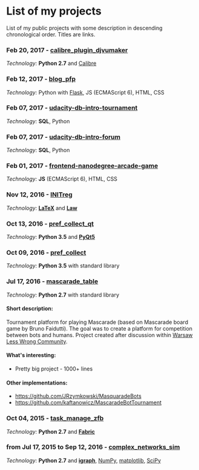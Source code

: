 # List of my projects
List of my public projects with some description in descending chronological order.
Titles are links.

### Feb 20, 2017 - [calibre_plugin_djvumaker](https://github.com/pirtim/calibre_plugin_djvumaker)
*Technology:* **Python 2.7** and [Calibre](https://calibre-ebook.com/)

### Feb 12, 2017 - [blog_pfp](https://github.com/pirtim/blog_pfp)
*Technology:* Python with [Flask](http://flask.pocoo.org/docs/0.12/), JS (ECMAScript 6), HTML, CSS

### Feb 07, 2017 - [udacity-db-intro-tournament](https://github.com/pirtim/udacity-db-intro-tournament)
*Technology:* **SQL**, Python

### Feb 07, 2017 - [udacity-db-intro-forum](https://github.com/pirtim/udacity-db-intro-forum)
*Technology:* **SQL**, Python

### Feb 01, 2017 - [frontend-nanodegree-arcade-game](https://github.com/pirtim/frontend-nanodegree-arcade-game)
*Technology:* **JS** (ECMAScript 6), HTML, CSS


### Nov 12, 2016 - [INITreg](https://github.com/pirtim/INITreg)
*Technology:* **[LaTeX](https://www.latex-project.org/about/)** and **[Law](https://en.wikipedia.org/wiki/Law)**

### Oct 13, 2016 - [pref_collect_qt](https://github.com/pirtim/pref_collect_qt)
*Technology:* **Python 3.5** and **[PyQt5](https://www.qt.io/developers/)**

### Oct 09, 2016 - [pref_collect](https://github.com/pirtim/pref_collect)
*Technology:* **Python 3.5** with standard library

### Jul 17, 2016 - [mascarade_table](https://github.com/pirtim/mascarade_table)
*Technology:* **Python 2.7** with standard library
#### Short description:
Tournament platform for playing Mascarade (based on Mascarade board game by Bruno Faidutti).
The goal was to create a platform for competition between bots and humans.
Project created after discussion within [Warsaw Less Wrong Community](https://www.facebook.com/groups/lwwarsaw).

#### What's interesting:
* Pretty big project - 1000+ lines
#### Other implementations:
* https://github.com/JRzymkowski/MasquaradeBots
* https://github.com/kaftanowicz/MascaradeBotTournament

### Oct 04, 2015 - [task_manage_zfb](https://github.com/pirtim/task_manage_zfb)
*Technology:* **Python 2.7** and **[Fabric](http://www.fabfile.org/)**

### from Jul 17, 2015 to Sep 12, 2016 - [complex_networks_sim](https://github.com/pirtim/complex_networks_sim)
*Technology:* **Python 2.7** and **[igraph](http://igraph.org)**, [NumPy](http://www.numpy.org/), [matplotlib](https://matplotlib.org/), [SciPy](https://www.scipy.org/)